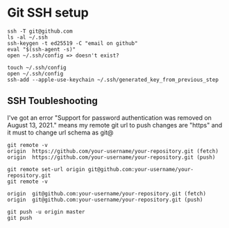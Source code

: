 # Git SSH setup

```shell
ssh -T git@github.com
ls -al ~/.ssh
ssh-keygen -t ed25519 -C "email on github"
eval "$(ssh-agent -s)"
open ~/.ssh/config => doesn't exist?
```

```shell
touch ~/.ssh/config
open ~/.ssh/config
ssh-add --apple-use-keychain ~/.ssh/generated_key_from_previous_step
```

## SSH Toubleshooting

I've got an error "Support for password authentication was removed on August 13, 2021." means my remote git url to push changes are "https" and it must to change url schema as git@

```shell
git remote -v
origin  https://github.com/your-username/your-repository.git (fetch)
origin  https://github.com/your-username/your-repository.git (push)

git remote set-url origin git@github.com:your-username/your-repository.git
git remote -v

origin  git@github.com:your-username/your-repository.git (fetch)
origin  git@github.com:your-username/your-repository.git (push)

git push -u origin master
git push
```